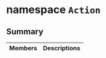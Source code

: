 # namespace `Action` 

## Summary

 Members                                | Descriptions                                
----------------------------------------|---------------------------------------------


